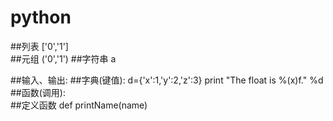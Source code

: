 # python

##列表   ['0','1']    
##元组   ('0','1')
##字符串  a   

##输入、输出:
##字典(键值):  d={'x':1,'y':2,'z':3}   print "The float is %(x)f." %d
##函数(调用):  
##定义函数 def printName(name)

